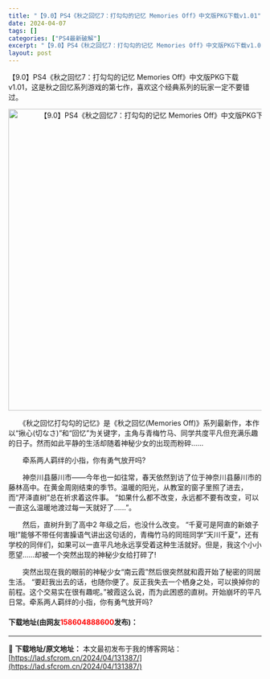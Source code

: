 ```yaml
---
title: "【9.0】PS4《秋之回忆7：打勾勾的记忆 Memories Off》中文版PKG下载v1.01"
date: 2024-04-07
tags: []
categories: ["PS4最新破解"]
excerpt: "【9.0】PS4《秋之回忆7：打勾勾的记忆 Memories Off》中文版PKG下载v1.01，这是秋之回忆系列游戏的第七作，喜欢这个经典系列的玩家一定不要错过。 　　《秋之回忆打勾勾的记忆》是《秋之回忆(Memories Off)》系列最新作，本作以&ldquo;揪心(切なさ)&rdquo;和&amp;&hellip;"
layout: post
---
```


 <p>【9.0】PS4《秋之回忆7：打勾勾的记忆 Memories Off》中文版PKG下载v1.01，这是秋之回忆系列游戏的第七作，喜欢这个经典系列的玩家一定不要错过。</p> <p align="center"><img align="" border="0" src="https://lad.sfcrom.cn/wp-content/uploads/2024/04/20240407_66128d08d7584.webp" width="600" alt="【9.0】PS4《秋之回忆7：打勾勾的记忆 Memories Off》中文版PKG下载v1.01" /></p> <p>　　《秋之回忆打勾勾的记忆》是《秋之回忆(Memories Off)》系列最新作，本作以&ldquo;揪心(切なさ)&rdquo;和&ldquo;回忆&rdquo;为关键字，主角与青梅竹马、同学共度平凡但充满乐趣的日子。然而如此平静的生活却随着神秘少女的出现而粉碎&hellip;&hellip;</p> <p>　　牵系两人羁绊的小指，你有勇气放开吗?</p> <p>　　神奈川县藤川市&mdash;&mdash;今年也一如往常，春天依然到访了位于神奈川县藤川市的藤林高中。在黄金周刚结束的季节。温暖的阳光，从教室的窗子里照了进去，而&ldquo;芹泽直树&rdquo;总在祈求着这件事。 &ldquo;如果什么都不改变，永远都不要有改变，可以一直这么温暖地渡过每一天就好了&hellip;&hellip;&rdquo;。</p> <p>　　然后，直树升到了高中2 年级之后，也没什么改变。 &ldquo;千夏可是阿直的新娘子哦!&rdquo;能够不带任何害臊语气讲出这句话的，青梅竹马的同班同学&ldquo;天川千夏&rdquo;，还有学校的同伴们，如果可以一直平凡地永远享受着这种生活就好。但是，我这个小小愿望&hellip;&hellip;却被一个突然出现的神秘少女给打碎了!</p> <p>　　突然出现在我的眼前的神秘少女&ldquo;南云霞&rdquo;然后很突然就和霞开始了秘密的同居生活。 &ldquo;要赶我出去的话，也随你便了。反正我失去一个栖身之处，可以换掉你的前程。这个交易实在很有趣呢。&rdquo;被霞这么说，而为此困惑的直树。开始崩坏的平凡日常。牵系两人羁绊的小指，你有勇气放开吗?</p> <p><h4>下载地址(由网友<font color="red">158604888600</font>发布)：</h4></p> 

---
📖 **下载地址/原文地址：** 本文最初发布于我的博客网站：[https://lad.sfcrom.cn/2024/04/131387/](https://lad.sfcrom.cn/2024/04/131387/)
